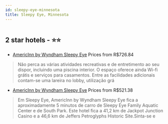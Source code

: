 ```yaml
---
id: sleepy-eye-minnesota
title: Sleepy Eye, Minnesota
---
```


<center><img src="https://i.travelapi.com/hotels/18000000/17800000/17793700/17793656/dfc9503a_z.jpg" alt="" /></center>


##  2 star hotels - ⭐️⭐️

-    [AmericInn by Wyndham Sleepy Eye](https://www.hurb.com/br/aud/https://www.hurb.com/br/hotels/sleepy-eye/americinn-by-wyndham-sleepy-eye-HT-2ASF?cmp=18055) Prices from R$726.84
   > Não perca as várias atividades recreativas e de entretimento ao seu dispor, incluindo uma piscina interior. O espaço oferece ainda Wi-fi grátis e serviços para casamentos. Entre as facilidades adicionais contam-se uma lareira no lobby, utilização grá
-    [AmericInn by Wyndham Sleepy Eye](https://www.hurb.com/br/aud/https://www.hurb.com/br/hotels/sleepy-eye/americinn-by-wyndham-sleepy-eye-HT-VLZZ?cmp=18055) Prices from R$521.38
   > Em Sleepy Eye, AmericInn by Wyndham Sleepy Eye fica a aproximadamente 5 minutos de carro de Sleepy Eye Family Aquatic Center e de South Park.  Este hotel fica a 41,2 km de Jackpot Junction Casino e a 46,6 km de Jeffers Petroglyphs Historic Site.Sinta-se e
